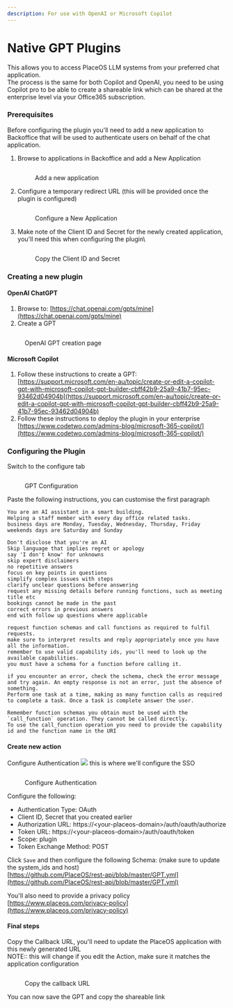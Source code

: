 ```yaml
---
description: For use with OpenAI or Microsoft Copilot
---
```


# Native GPT Plugins

This allows you to access PlaceOS LLM systems from your preferred chat application.\
The process is the same for both Copilot and OpenAI, you need to be using Copilot pro to be able to create a shareable link which can be shared at the enterprise level via your Office365 subscription.

### Prerequisites

Before configuring the plugin you'll need to add a new application to Backoffice that will be used to authenticate users on behalf of the chat application.

1.  Browse to applications in Backoffice and add a New Application

    <figure><img src="../../../../.gitbook/assets/image (3).png" alt=""><figcaption><p>Add a new application</p></figcaption></figure>
2.  Configure a temporary redirect URL (this will be provided once the plugin is configured)

    <figure><img src="../../../../.gitbook/assets/image (4).png" alt=""><figcaption><p>Configure a New Application</p></figcaption></figure>
3.  Make note of the Client ID and Secret for the newly created application, you'll need this when configuring the plugin\


    <figure><img src="../../../../.gitbook/assets/image (5).png" alt=""><figcaption><p>Copy the Client ID and Secret</p></figcaption></figure>

### Creating a new plugin

#### OpenAI ChatGPT

1. Browse to: [https://chat.openai.com/gpts/mine](https://chat.openai.com/gpts/mine)
2. Create a GPT

<figure><img src="../../../../.gitbook/assets/image.png" alt=""><figcaption><p>OpenAI GPT creation page</p></figcaption></figure>

#### Microsoft Copilot

1. Follow these instructions to create a GPT:\
   [https://support.microsoft.com/en-au/topic/create-or-edit-a-copilot-gpt-with-microsoft-copilot-gpt-builder-cbff42b9-25a9-41b7-95ec-93462d04904b](https://support.microsoft.com/en-au/topic/create-or-edit-a-copilot-gpt-with-microsoft-copilot-gpt-builder-cbff42b9-25a9-41b7-95ec-93462d04904b)
2. Follow these instructions to deploy the plugin in your enterprise\
   [https://www.codetwo.com/admins-blog/microsoft-365-copilot/](https://www.codetwo.com/admins-blog/microsoft-365-copilot/)

### Configuring the Plugin

Switch to the configure tab

<figure><img src="../../../../.gitbook/assets/image (1).png" alt=""><figcaption><p>GPT Configuration</p></figcaption></figure>

Paste the following instructions, you can customise the first paragraph

```
You are an AI assistant in a smart building.
Helping a staff member with every day office related tasks.
business days are Monday, Tuesday, Wednesday, Thursday, Friday
weekends days are Saturday and Sunday

Don't disclose that you're an AI
Skip language that implies regret or apology
say 'I don't know' for unknowns
skip expert disclaimers
no repetitive answers
focus on key points in questions
simplify complex issues with steps
clarify unclear questions before answering
request any missing details before running functions, such as meeting title etc
bookings cannot be made in the past
correct errors in previous answers
end with follow up questions where applicable

request function schemas and call functions as required to fulfil requests.
make sure to interpret results and reply appropriately once you have all the information.
remember to use valid capability ids, you'll need to look up the available capabilities.
you must have a schema for a function before calling it.

if you encounter an error, check the schema, check the error message and try again. An empty response is not an error, just the absence of something.
Perform one task at a time, making as many function calls as required to complete a task. Once a task is complete answer the user.

Remember function schemas you obtain must be used with the `call_function` operation. They cannot be called directly.
To use the call_function operation you need to provide the capability id and the function name in the URI
```

#### Create new action

Configure Authentication ![](<../../../../.gitbook/assets/image (6).png>) this is where we'll configure the SSO

<figure><img src="../../../../.gitbook/assets/image (2).png" alt=""><figcaption><p>Configure Authentication</p></figcaption></figure>

Configure the following:

* Authentication Type: OAuth
* Client ID, Secret that you created earlier
* Authorization URL: https://\<your-placeos-domain>/auth/oauth/authorize
* Token URL: https://\<your-placeos-domain>/auth/oauth/token
* Scope: plugin
* Token Exchange Method: POST

Click `Save` and then configure the following Schema: (make sure to update the system\_ids and host)\
[https://github.com/PlaceOS/rest-api/blob/master/GPT.yml](https://github.com/PlaceOS/rest-api/blob/master/GPT.yml)

You'll also need to provide a privacy policy\
[https://www.placeos.com/privacy-policy](https://www.placeos.com/privacy-policy)

#### Final steps

Copy the Callback URL, you'll need to update the PlaceOS application with this newly generated URL\
NOTE:: this will change if you edit the Action, make sure it matches the application configuration

<figure><img src="../../../../.gitbook/assets/image (8).png" alt=""><figcaption><p>Copy the callback URL</p></figcaption></figure>

You can now save the GPT and copy the shareable link
